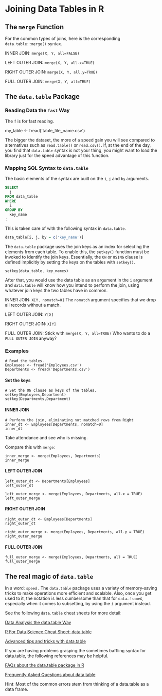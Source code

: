 # Joining Data Tables in R

## The ```merge``` Function


For the common types of joins, here is the corresponding ``data.table::merge()`` syntax.

INNER JOIN:
``merge(X, Y, all=FALSE)``

LEFT OUTER JOIN:
``merge(X, Y, all.x=TRUE)``

RIGHT OUTER JOIN:
``merge(X, Y, all.y=TRUE)``

FULL OUTER JOIN:
``merge(X, Y, all=TRUE)``



## The ```data.table``` Package

### Reading Data the ```fast``` Way

The ```f``` is for fast reading.

my_table <- fread('table_file_name.csv')

The bigger the dataset, the more of a speed gain you will see compared to alternatives such as ```read.table()``` or ```read.csv()```.
If, at the end of the day, you find that ```data.table``` syntax is not your thing, you might want to load the library just for the speed advantage of this function.


### Mapping SQL Syntax to ```data.table```


The basic elements of the syntax are built on the ```i```, ```j``` and ```by``` arguments.

```SQL
SELECT
  j
FROM data_table
WHERE
  i
GROUP BY
  key_name
;
```

This is taken care of with the following syntax in ```data.table```.

```r
data_table[i, j, by = c('key_name')]
```


The ```data.table``` package uses the join keys as an index for selecting the elements from each table.
To enable this, the ```setkey()``` function must be invoked to identify the join keys.
Essentially, the ```ON``` or ```USING``` clause is defined implicitly by setting the keys on the tables with ```setkey()```.

```
setkey(data_table, key_names)
```

After that, you would use the data table as an argument in the ```i``` argument and ```data.table``` will know how you intend to perform the join, using whatever join keys the two tables have in common.

INNER JOIN:
``X[Y, nomatch=0]``
The ```nomatch``` argument specifies that we drop all records without a match.

LEFT OUTER JOIN:
``Y[X]``

RIGHT OUTER JOIN:
``X[Y]``

FULL OUTER JOIN:
Stick with	```merge(X, Y, all=TRUE)```
Who wants to do a ```FULL OUTER JOIN``` anyway?


### Examples

```
# Read the tables.
Employees <- fread('Employees.csv')
Departments <- fread('Departments.csv')
```

#### Set the keys

```
# Set the ON clause as keys of the tables.
setkey(Employees,Department)
setkey(Departments,Department)
```

#### INNER JOIN
```
# Perform the join, eliminating not matched rows from Right
inner_dt <- Employees[Departments, nomatch=0]
inner_dt
```
Take attendance and see who is missing.

Compare this with ```merge```:
```
inner_merge <- merge(Employees, Departments)
inner_merge
```

#### LEFT OUTER JOIN
```
left_outer_dt <- Departments[Employees]
left_outer_dt

left_outer_merge <- merge(Employees, Departments, all.x = TRUE)
left_outer_merge
```


#### RIGHT OUTER JOIN
```
right_outer_dt <- Employees[Departments]
right_outer_dt

right_outer_merge <- merge(Employees, Departments, all.y = TRUE)
right_outer_merge
```


#### FULL OUTER JOIN
```
full_outer_merge <- merge(Employees, Departments, all = TRUE)
full_outer_merge
```



## The real magic of ```data.table```

In a word: ```speed``` .
The ```data.table``` package uses a variety of memory-saving tricks to make operations more efficient and scalable.
Also, once you get used to it, the notation is less cumbersome than that for ```data.frame```s, especially when it comes to subsetting, by using the ```i``` argument instead.

See the following ```data.table``` cheat sheets for more detail:

[Data Analysis the data.table Way](https://s3.amazonaws.com/assets.datacamp.com/img/blog/data+table+cheat+sheet.pdf)

[R For Data Science Cheat Sheet: data.table](https://s3.amazonaws.com/assets.datacamp.com/blog_assets/datatable_Cheat_Sheet_R.pdf)

[Advanced tips and tricks with data.table](http://brooksandrew.github.io/simpleblog/articles/advanced-data-table/)


If you are having problems grasping the sometimes baffling syntax for data.table, the following references may be helpful.

[FAQs about the data.table package in R](http://datatable.r-forge.r-project.org/datatable-faq.pdf)

[Frequently Asked Questions about data.table](https://cran.r-project.org/web/packages/data.table/vignettes/datatable-faq.html)

Hint: Most of the common errors stem from thinking of a data.table as a data frame. 

